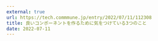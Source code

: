 ```yaml
---
external: true
url: https://tech.commmune.jp/entry/2022/07/11/112308
title: 良いコンポーネントを作るために気をつけている3つのこと
date: 2022-07-11
---
```

